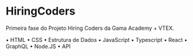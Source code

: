# HiringCoders

Primeira fase do Projeto Hiring Coders da Gama Academy + VTEX.

• HTML
• CSS
• Estrutura de Dados
• JavaScript
• Typescript
• React
• GraphQL
• Node.JS
• API
